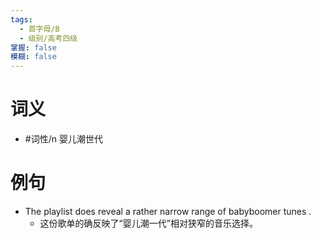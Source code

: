 ```yaml
---
tags:
  - 首字母/B
  - 级别/高考四级
掌握: false
模糊: false
---
```

# 词义
- #词性/n  婴儿潮世代
# 例句
- The playlist does reveal a rather narrow range of babyboomer tunes .
	- 这份歌单的确反映了“婴儿潮一代”相对狭窄的音乐选择。

